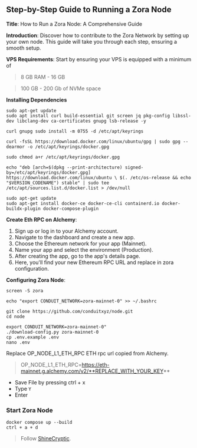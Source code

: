 
## Step-by-Step Guide to Running a Zora Node

**Title**: How to Run a Zora Node: A Comprehensive Guide

**Introduction**: Discover how to contribute to the Zora Network by setting up your own node. This guide will take you through each step, ensuring a smooth setup.

**VPS Requirements**: Start by ensuring your VPS is equipped with a minimum of 
> 8 GB RAM - 16 GB

> 100 GB - 200 Gb of NVMe space

**Installing Dependencies**
   

	sudo apt-get update 
	sudo apt install curl build-essential git screen jq pkg-config libssl-dev libclang-dev ca-certificates gnupg lsb-release -y 
    
    curl gnupg sudo install -m 0755 -d /etc/apt/keyrings 
    
    curl -fsSL https://download.docker.com/linux/ubuntu/gpg | sudo gpg --dearmor -o /etc/apt/keyrings/docker.gpg 
    
    sudo chmod a+r /etc/apt/keyrings/docker.gpg 
            
    echo "deb [arch=$(dpkg --print-architecture) signed-by=/etc/apt/keyrings/docker.gpg] https://download.docker.com/linux/ubuntu \ $(. /etc/os-release && echo "$VERSION_CODENAME") stable" | sudo tee /etc/apt/sources.list.d/docker.list > /dev/null 
    
    sudo apt-get update 
    sudo apt-get install docker-ce docker-ce-cli containerd.io docker-buildx-plugin docker-compose-plugin

**Create Eth RPC on Alchemy**:
1.  Sign up or log in to your Alchemy account.
2.  Navigate to the dashboard and create a new app.
3.  Choose the Ethereum network for your app (Mainnet).
4.  Name your app and select the environment (Production).
5.  After creating the app, go to the app's details page.
6.  Here, you'll find your new Ethereum RPC URL and replace in zora configuration.

**Configuring Zora Node**:
	
    screen -S zora
    
    echo "export CONDUIT_NETWORK=zora-mainnet-0" >> ~/.bashrc
    
    git clone https://github.com/conduitxyz/node.git
    cd node
 
    export CONDUIT_NETWORK=zora-mainnet-0"
    ./download-config.py zora-mainnet-0
    cp .env.example .env
    nano .env

    
   Replace OP_NODE_L1_ETH_RPC ETH rpc url copied from Alchemy.  
   >    OP_NODE_L1_ETH_RPC=https://eth-mainnet.g.alchemy.com/v2/**REPLACE_WITH_YOUR_KEY**

 - Save File by pressing ctrl + x 
 - Type `Y` 
 - Enter

### Start Zora Node

    docker compose up --build        
    ctrl + a + d

> Follow [ShineCryptic](https://twitter.com/ShineCryptic).
